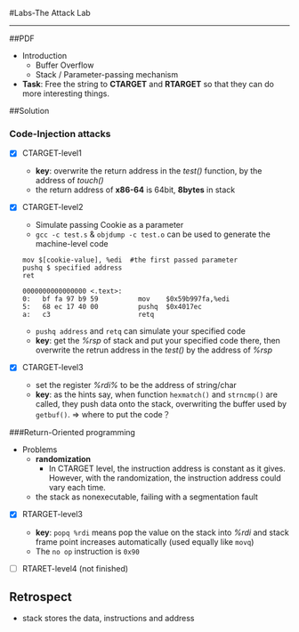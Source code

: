 #Labs-The Attack Lab

---
##PDF
- Introduction
	- Buffer Overflow
	- Stack / Parameter-passing mechanism
- **Task**: Free the string to **CTARGET** and **RTARGET** so that they can do more interesting things.


##Solution

### Code-Injection attacks
- [x] CTARGET-level1
	- **key**: overwrite the return address in the *test()* function, by the address of *touch()*	
	- the return address of **x86-64** is 64bit, **8bytes** in stack
- [x] CTARGET-level2 
	- Simulate passing Cookie as a parameter  
	- `gcc -c test.s` & `objdump -c test.o` can be used to generate the machine-level code

	>
	```
	mov $[cookie-value], %edi  #the first passed parameter
	pushq $ specified address
	ret
	```
	>
	```
	0000000000000000 <.text>:   0:	bf fa 97 b9 59       	mov    $0x59b997fa,%edi   5:	68 ec 17 40 00       	pushq  $0x4017ec   a:	c3                   	retq  
	```
	
	- `pushq address` and `retq` can simulate your specified code
	- **key**: get the *%rsp* of stack and put your specified code there, then overwrite the retrun address in the *test()* by the address of *%rsp*
	
- [x] CTARGET-level3
	- set the register *%rdi%*	to be the address of string/char
	- **key**: as the hints say, when function `hexmatch()` and `strncmp()` are called, they push data onto the stack, overwriting the buffer used by `getbuf()`. => where to put the code？

###Return-Oriented programming
- Problems
	- **randomization**
		- In CTARGET level, the instruction address is constant as it gives. However, with the randomization, the instruction address could vary each time. 	
	- the stack as nonexecutable, failing with a segmentation fault 
- [x] RTARGET-level3
	- **key**: `popq %rdi` means pop the value on the stack into *%rdi* and stack frame point increases automatically (used equally like `movq`)
	-  The `no op` instruction is `0x90`
- [ ] RTARET-level4 (not finished)
	

## Retrospect
- stack stores the data, instructions and address 